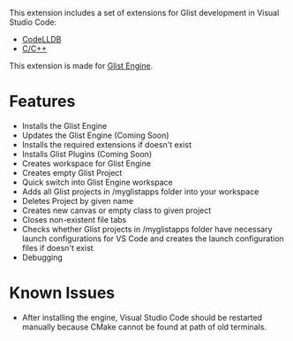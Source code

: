 This extension includes a set of extensions for Glist development in Visual Studio Code:
* [CodeLLDB](https://marketplace.visualstudio.com/items?itemName=vadimcn.vscode-lldb)
* [C/C++](https://marketplace.visualstudio.com/items?itemName=ms-vscode.cpptools)

This extension is made for [Glist Engine](https://github.com/GlistEngine/GlistEngine). 

# Features

- Installs the Glist Engine<br>
- Updates the Glist Engine (Coming Soon)<br>
- Installs the required extensions if doesn't exist<br>
- Installs Glist Plugins (Coming Soon)<br>
- Creates workspace for Glist Engine<br>
- Creates empty Glist Project<br>
- Quick switch into Glist Engine workspace<br>
- Adds all Glist projects in /myglistapps folder into your workspace<br>
- Deletes Project by given name<br>
- Creates new canvas or empty class to given project<br>
- Closes non-existent file tabs<br>
- Checks whether Glist projects in /myglistapps folder have necessary launch configurations for VS Code and creates the launch configuration files if doesn't exist<br>
- Debugging

# Known Issues

- After installing the engine, Visual Studio Code should be restarted manually because CMake cannot be found at path of old terminals.